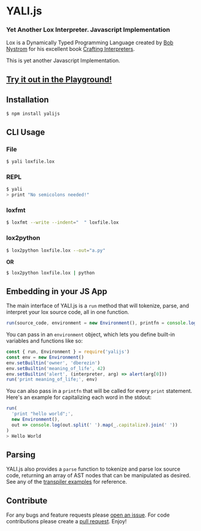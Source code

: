 # YALI.js
### Yet Another Lox Interpreter. Javascript Implementation

Lox is a Dynamically Typed Programming Language created by [Bob Nystrom](https://twitter.com/intent/user?screen_name=munificentbob) for his excellent book [Crafting Interpreters](https://craftinginterpreters.com).

This is yet another Javascript Implementation.

## [Try it out in the Playground!](https://danman113.github.io/YALI.js/)


## Installation

```bash
$ npm install yalijs
```

## CLI Usage

### File
```bash
$ yali loxfile.lox
```

### REPL
```bash
$ yali
> print "No semicolons needed!"
```

### loxfmt
```bash
$ loxfmt --write --indent="  " loxfile.lox
```

### lox2python
```bash
$ lox2python loxfile.lox --out="a.py"
```
**OR**
```bash
$ lox2python loxfile.lox | python
```

## Embedding in your JS App
The main interface of YALI.js is a `run` method that will tokenize, parse, and interpret your lox source code, all in one function.
```javascript
run(source_code, environment = new Environment(), printfn = console.log, debug = false)
```

You can pass in an `environment` object, which lets you define built-in variables and functions like so:
```javascript
const { run, Environment } = require('yalijs')
const env = new Environment()
env.setBuiltin('owner', 'dberezin')
env.setBuiltin('meaning_of_life', 42)
env.setBuiltin('alert', (interpreter, arg) => alert(arg[0]))
run('print meaning_of_life;', env)
```

You can also pass in a `printfn` that will be called for every `print` statement. Here's an example for capitalizing each word in the stdout:
```javascript
run(
  'print "hello world";',
  new Environment(),
  out => console.log(out.split(' ').map(_.capitalize).join(' '))
)
> Hello World
```

## Parsing
YALI.js also provides a `parse` function to tokenize and parse lox source code, returning an array of AST nodes that can be manipulated as desired. See any of the [transpiler examples](./transpilers/python.js) for reference.


## Contribute

For any bugs and feature requests please [open an issue](https://github.com/danman113/YALI.js/issues). For code contributions please create a [pull request](https://github.com/danman113/YALI.js/pulls). Enjoy!


